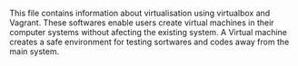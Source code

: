 This file contains information about virtualisation using virtualbox and Vagrant.
These softwares enable users create virtual machines in their computer systems without afecting the existing system. 
A Virtual machine creates a safe environment for testing sortwares and codes away from the main system.
